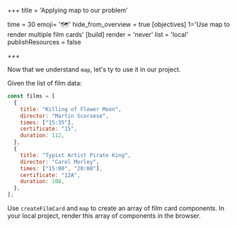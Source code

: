 +++
title = 'Applying map to our problem'

time = 30
emoji= '🗺️'
hide_from_overview = true
[objectives]
    1='Use map to render multiple film cards'
[build]
  render = 'never'
  list = 'local'
  publishResources = false

+++

Now that we understand `map`, let's ty to use it in our project.

Given the list of film data:

```js
const films = [
  {
    title: "Killing of Flower Moon",
    director: "Martin Scorsese",
    times: ["15:35"],
    certificate: "15",
    duration: 112,
  },
  {
    title: "Typist Artist Pirate King",
    director: "Carol Morley",
    times: ["15:00", "20:00"],
    certificate: "12A",
    duration: 108,
  },
];
```

Use `createFilmCard` and `map` to create an array of film card components. In your local project, render this array of components in the browser.
